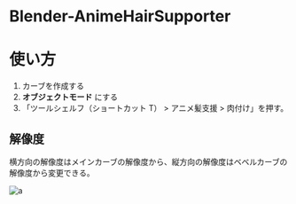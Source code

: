 # Blender-AnimeHairSupporter
# 使い方
1. カーブを作成する
2. __オブジェクトモード__ にする
3. 「ツールシェルフ（ショートカット T） > アニメ髪支援 > 肉付け」を押す。
## 解像度
横方向の解像度はメインカーブの解像度から、縦方向の解像度はベベルカーブの解像度から変更できる。  

![a](SS.jpg)
